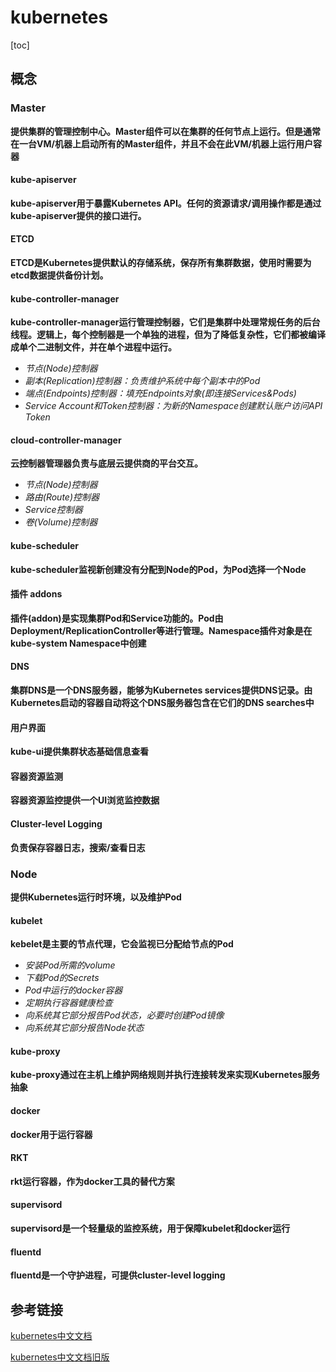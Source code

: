 # kubernetes

[toc]

## 概念

### Master

**提供集群的管理控制中心。Master组件可以在集群的任何节点上运行。但是通常在一台VM/机器上启动所有的Master组件，并且不会在此VM/机器上运行用户容器**

#### kube-apiserver

**kube-apiserver用于暴露Kubernetes API。任何的资源请求/调用操作都是通过kube-apiserver提供的接口进行。**

#### ETCD

**ETCD是Kubernetes提供默认的存储系统，保存所有集群数据，使用时需要为etcd数据提供备份计划。**

#### kube-controller-manager

**kube-controller-manager运行管理控制器，它们是集群中处理常规任务的后台线程。逻辑上，每个控制器是一个单独的进程，但为了降低复杂性，它们都被编译成单个二进制文件，并在单个进程中运行。**

- *节点(Node)控制器*
- *副本(Replication)控制器：负责维护系统中每个副本中的Pod*
- *端点(Endpoints)控制器：填充Endpoints对象(即连接Services&Pods)*
- *Service Account和Token控制器：为新的Namespace创建默认账户访问API Token*

#### cloud-controller-manager

**云控制器管理器负责与底层云提供商的平台交互。**

- *节点(Node)控制器*
- *路由(Route)控制器*
- *Service控制器*
- *卷(Volume)控制器*

#### kube-scheduler

**kube-scheduler监视新创建没有分配到Node的Pod，为Pod选择一个Node**

#### 插件 addons

**插件(addon)是实现集群Pod和Service功能的。Pod由Deployment/ReplicationController等进行管理。Namespace插件对象是在kube-system Namespace中创建**

#### DNS

**集群DNS是一个DNS服务器，能够为Kubernetes services提供DNS记录。由Kubernetes启动的容器自动将这个DNS服务器包含在它们的DNS searches中**

#### 用户界面

**kube-ui提供集群状态基础信息查看**

#### 容器资源监测

**容器资源监控提供一个UI浏览监控数据**

#### Cluster-level Logging

**负责保存容器日志，搜索/查看日志**

### Node

**提供Kubernetes运行时环境，以及维护Pod**

#### kubelet

**kebelet是主要的节点代理，它会监视已分配给节点的Pod**

- *安装Pod所需的volume*
- *下载Pod的Secrets*
- *Pod中运行的docker容器*
- *定期执行容器健康检查*
- *向系统其它部分报告Pod状态，必要时创建Pod镜像*
- *向系统其它部分报告Node状态*

#### kube-proxy

**kube-proxy通过在主机上维护网络规则并执行连接转发来实现Kubernetes服务抽象**

#### docker

**docker用于运行容器**

#### RKT

**rkt运行容器，作为docker工具的替代方案**

#### supervisord

**supervisord是一个轻量级的监控系统，用于保障kubelet和docker运行**

#### fluentd

**fluentd是一个守护进程，可提供cluster-level logging**

## 参考链接

[kubernetes中文文档](http://docs.kubernetes.org.cn/)

[kubernetes中文文档旧版](https://www.kubernetes.org.cn/k8s)

